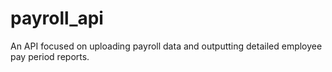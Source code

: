 # payroll_api
An API focused on uploading payroll data and outputting detailed employee pay period reports.
